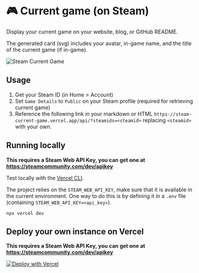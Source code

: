 # :video_game: Current game (on Steam)

Display your current game on your website, blog, or GitHub README.  

The generated card (svg) includes your avatar, in-game name, and the title of the current game (if in-game). 

![Steam Current Game](https://steam-current-game.vercel.app/api/?steamids=76561198311570174)

## Usage

1. Get your Steam ID (in Home > Account)
2. Set `Game Details` to `Public` on your Steam profile (required for retrieving current game)
3. Reference the following link in your markdown or HTML
`https://steam-current-game.vercel.app/api/?steamids=<steamid>` replacing `<steamid>` with your own.

## Running locally

**This requires a Steam Web API Key, you can get one at https://steamcommunity.com/dev/apikey**

Test locally with the [Vercel CLI](https://vercel.com/cli).

The project relies on the `STEAM_WEB_API_KEY`, make sure that it is available in the current environment.
One way to do this is by defining it in a `.env` file (containing `STEAM_WEB_API_KEY=<api_key>`).

`npx vercel dev`

## Deploy your own instance on Vercel

**This requires a Steam Web API Key, you can get one at https://steamcommunity.com/dev/apikey**

[![Deploy with Vercel](https://vercel.com/button)](https://vercel.com/new/git/external?repository-url=https%3A%2F%2Fgithub.com%2Fj4ckofalltrades%2Fsteam-current-game&env=STEAM_WEB_API_KEY&envDescription=A%20Steam%20Web%20API%20key%20is%20required&envLink=https%3A%2F%2Fsteamcommunity.com%2Fdev)
